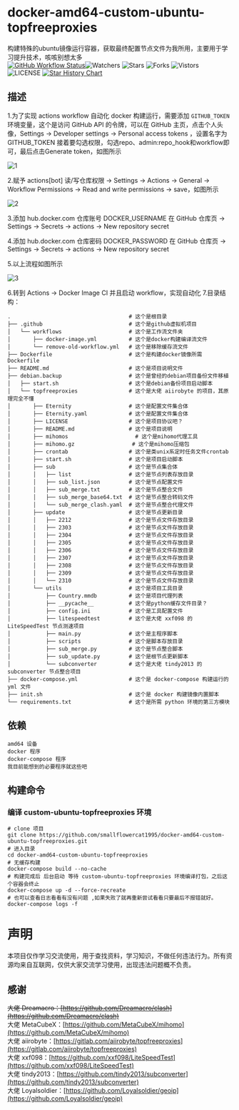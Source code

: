 # docker-amd64-custom-ubuntu-topfreeproxies
构建特殊的ubuntu镜像运行容器，获取最终配置节点文件为我所用，主要用于学习提升技术，咳咳别想太多  
[![GitHub Workflow Status](https://github.com/smallflowercat1995/docker-amd64-custom-ubuntu-topfreeproxies/actions/workflows/docker-image.yml/badge.svg)](https://github.com/smallflowercat1995/docker-amd64-custom-ubuntu-topfreeproxies/actions/workflows/docker-image.yml)![Watchers](https://img.shields.io/github/watchers/smallflowercat1995/docker-amd64-custom-ubuntu-topfreeproxies) ![Stars](https://img.shields.io/github/stars/smallflowercat1995/docker-amd64-custom-ubuntu-topfreeproxies) ![Forks](https://img.shields.io/github/forks/smallflowercat1995/docker-amd64-custom-ubuntu-topfreeproxies) ![Vistors](https://visitor-badge.laobi.icu/badge?page_id=smallflowercat1995.docker-amd64-custom-ubuntu-topfreeproxies) ![LICENSE](https://img.shields.io/badge/license-CC%20BY--SA%204.0-green.svg)
<a href="https://star-history.com/#smallflowercat1995/docker-amd64-custom-ubuntu-topfreeproxies&Date">
  <picture>
    <source media="(prefers-color-scheme: dark)" srcset="https://api.star-history.com/svg?repos=smallflowercat1995/docker-amd64-custom-ubuntu-topfreeproxies&type=Date&theme=dark" />
    <source media="(prefers-color-scheme: light)" srcset="https://api.star-history.com/svg?repos=smallflowercat1995/docker-amd64-custom-ubuntu-topfreeproxies&type=Date" />
    <img alt="Star History Chart" src="https://api.star-history.com/svg?repos=smallflowercat1995/docker-amd64-custom-ubuntu-topfreeproxies&type=Date" />
  </picture>
</a>


## 描述
1.为了实现 actions workflow 自动化 docker 构建运行，需要添加 `GITHUB_TOKEN` 环境变量，这个是访问 GitHub API 的令牌，可以在 GitHub 主页，点击个人头像，Settings -> Developer settings -> Personal access tokens ，设置名字为 GITHUB_TOKEN 接着要勾选权限，勾选repo、admin:repo_hook和workflow即可，最后点击Generate token，如图所示

![1](https://github.com/smallflowercat1995/docker-amd64-custom-ubuntu-topfreeproxies/assets/144557489/06eceb88-80fe-4591-8416-e4ba2818424d)

2.赋予 actions[bot] 读/写仓库权限 -> Settings -> Actions -> General -> Workflow Permissions -> Read and write permissions -> save，如图所示

![2](https://github.com/smallflowercat1995/docker-amd64-custom-ubuntu-topfreeproxies/assets/144557489/52c05a44-2af0-438e-8983-3ee472cffa70)

3.添加 hub.docker.com 仓库账号 DOCKER_USERNAME 在 GitHub 仓库页 -> Settings -> Secrets -> actions -> New repository secret

4.添加 hub.docker.com 仓库密码 DOCKER_PASSWORD 在 GitHub 仓库页 -> Settings -> Secrets -> actions -> New repository secret

5.以上流程如图所示

![3](https://github.com/smallflowercat1995/docker-amd64-custom-ubuntu-topfreeproxies/assets/144557489/1665fdb2-13e7-4122-af65-f302240f63e0)

6.转到 Actions -> Docker Image CI 并且启动 workflow，实现自动化
7.目录结构：

    .                                     # 这个是根目录
    ├── .github                           # 这个是github虚拟机项目
    │   └── workflows                     # 这个是工作流文件夹
    │       ├── docker-image.yml          # 这个是docker构建编译流文件
    │       └── remove-old-workflow.yml   # 这个是移除缓存流文件
    ├── Dockerfile                        # 这个是构建docker镜像所需Dockerfile
    ├── README.md                         # 这个是项目说明文件
    ├── debian.backup                     # 这个是曾经的debian项目备份文件移植
    │   ├── start.sh                      # 这个是debian备份项目启动脚本
    │   └── topfreeproxies                # 这个是大佬 aiirobyte 的项目，其原理完全不懂
    │       ├── Eternity                  # 这个是配置文件集合体
    │       ├── Eternity.yaml             # 这个是配置文件集合体
    │       ├── LICENSE                   # 这个是项目协议吧？
    │       ├── README.md                 # 这个是项目说明
    │       ├── mihomos                     # 这个是mihomo代理工具
    │       ├── mihomo.gz                  # 这个是mihomo压缩包
    │       ├── crontab                   # 这个是类unix系定时任务文件crontab
    │       ├── start.sh                  # 这个是项目启动脚本
    │       ├── sub                       # 这个是节点集合体
    │       │   ├── list                  # 这个是节点列表存放目录
    │       │   ├── sub_list.json         # 这个是节点配置文件
    │       │   ├── sub_merge.txt         # 这个是节点整合文件
    │       │   ├── sub_merge_base64.txt  # 这个是节点整合转码文件
    │       │   └── sub_merge_clash.yaml  # 这个是节点整合代理文件
    │       ├── update                    # 这个是节点更新目录
    │       │   ├── 2212                  # 这个是节点文件存放目录
    │       │   ├── 2303                  # 这个是节点文件存放目录
    │       │   ├── 2304                  # 这个是节点文件存放目录
    │       │   ├── 2305                  # 这个是节点文件存放目录
    │       │   ├── 2306                  # 这个是节点文件存放目录
    │       │   ├── 2307                  # 这个是节点文件存放目录
    │       │   ├── 2308                  # 这个是节点文件存放目录
    │       │   ├── 2309                  # 这个是节点文件存放目录
    │       │   └── 2310                  # 这个是节点文件存放目录
    │       └── utils                     # 这个是项目工具目录
    │           ├── Country.mmdb          # 这个是项目代理列表
    │           ├── __pycache__           # 这个是python缓存文件目录？
    │           ├── config.ini            # 这个是工具配置文件
    │           ├── litespeedtest         # 这个是大佬 xxf098 的 LiteSpeedTest 节点测速项目
    │           ├── main.py               # 这个是主程序脚本
    │           ├── scripts               # 这个是脚本存放目录
    │           ├── sub_merge.py          # 这个是节点整合脚本
    │           ├── sub_update.py         # 这个是根节点更新脚本
    │           └── subconverter          # 这个是大佬 tindy2013 的 subconverter 节点整合项目
    ├── docker-compose.yml                # 这个是 docker-compose 构建运行的 yml 文件
    ├── init.sh                           # 这个是 docker 构建镜像内置脚本
    └── requirements.txt                  # 这个是所需 python 环境的第三方模块

## 依赖
    amd64 设备
    docker 程序
    docker-compose 程序
    我目前能想到的必要程序就这些吧

## 构建命令
### 编译 custom-ubuntu-topfreeproxies 环境
    # clone 项目
    git clone https://github.com/smallflowercat1995/docker-amd64-custom-ubuntu-topfreeproxies.git
    # 进入目录
    cd docker-amd64-custom-ubuntu-topfreeproxies
    # 无缓存构建
    docker-compose build --no-cache
    # 构建完成后 后台启动 等待 custom-ubuntu-topfreeproxies 环境编译打包，之后这个容器会终止
    docker-compose up -d --force-recreate
    # 也可以查看日志看看有没有问题 ,如果失败了就再重新尝试看看只要最后不报错就好。
    docker-compose logs -f

# 声明
本项目仅作学习交流使用，用于查找资料，学习知识，不做任何违法行为。所有资源均来自互联网，仅供大家交流学习使用，出现违法问题概不负责。

## 感谢
~~大佬 Dreamacro：[https://github.com/Dreamacro/clash](https://github.com/Dreamacro/clash)~~  
大佬 MetaCubeX：[https://github.com/MetaCubeX/mihomo](https://github.com/MetaCubeX/mihomo)  
大佬 aiirobyte：[https://gitlab.com/aiirobyte/topfreeproxies](https://gitlab.com/aiirobyte/topfreeproxies)  
大佬 xxf098：[https://github.com/xxf098/LiteSpeedTest](https://github.com/xxf098/LiteSpeedTest)  
大佬 tindy2013：[https://github.com/tindy2013/subconverter](https://github.com/tindy2013/subconverter)  
大佬 Loyalsoldier：[https://github.com/Loyalsoldier/geoip](https://github.com/Loyalsoldier/geoip)  
